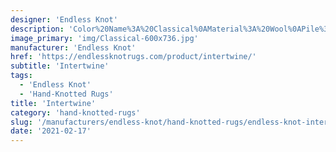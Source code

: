 ```yaml
---
designer: 'Endless Knot'
description: 'Color%20Name%3A%20Classical%0AMaterial%3A%20Wool%0APile%3A%20Cut%20%26%20LoopStyle%3A%20Abstract%2C%20Modern%2C%20New%20Arrivals'
image_primary: 'img/Classical-600x736.jpg'
manufacturer: 'Endless Knot'
href: 'https://endlessknotrugs.com/product/intertwine/'
subtitle: 'Intertwine'
tags:
  - 'Endless Knot'
  - 'Hand-Knotted Rugs'
title: 'Intertwine'
category: 'hand-knotted-rugs'
slug: '/manufacturers/endless-knot/hand-knotted-rugs/endless-knot-intertwine'
date: '2021-02-17'
---
```


